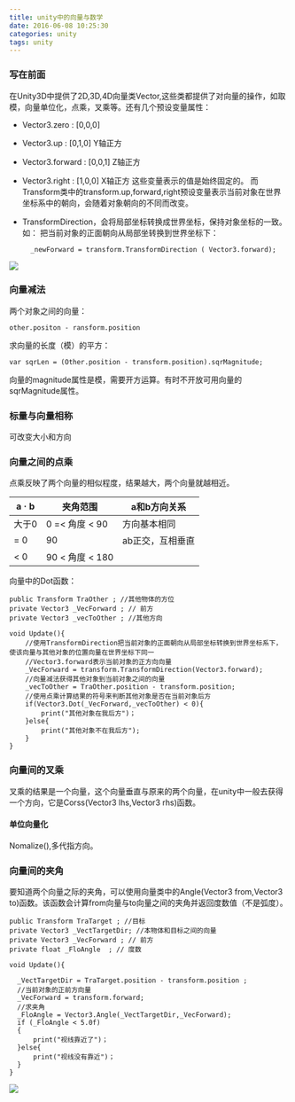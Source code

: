 ```yaml
---
title: unity中的向量与数学
date: 2016-06-08 10:25:30
categories: unity
tags: unity
---
```


### 写在前面
在Unity3D中提供了2D,3D,4D向量类Vector,这些类都提供了对向量的操作，如取模，向量单位化，点乘，叉乘等。还有几个预设变量属性：

* Vector3.zero    : [0,0,0]
* Vector3.up      : [0,1,0]   Y轴正方
* Vector3.forward : [0,0,1]   Z轴正方
* Vector3.right   : [1,0,0]   X轴正方
  这些变量表示的值是始终固定的。
  而Transform类中的transform.up,forward,right预设变量表示当前对象在世界坐标系中的朝向，会随着对象朝向的不同而改变。
* TransformDirection，会将局部坐标转换成世界坐标，保持对象坐标的一致。
  如： 把当前对象的正面朝向从局部坐转换到世界坐标下：

        _newForward = transform.TransformDirection ( Vector3.forward);

<!-- more -->

![](http://7xs1eq.com1.z0.glb.clouddn.com/vector3.png)

### 向量减法
两个对象之间的向量：

    other.positon - ransform.position 
求向量的长度（模）的平方：

    var sqrLen = (Other.position - transform.position).sqrMagnitude;
向量的magnitude属性是模，需要开方运算。有时不开放可用向量的sqrMagnitude属性。

### 标量与向量相称
可改变大小和方向

### 向量之间的点乘
点乘反映了两个向量的相似程度，结果越大，两个向量就越相近。

| a · b | 夹角范围          | a和b方向关系   |
| ----- | ------------- | --------- |
| 大于0   | 0 =< 角度 < 90  | 方向基本相同    |
| = 0   | 90            | ab正交，互相垂直 |
| < 0   | 90 < 角度 < 180 |           |

向量中的Dot函数：

    public Transform TraOther ; //其他物体的方位
    private Vector3 _VecForward ; // 前方
    private Vector3 _vecToOther ; //其他方向
    
    void Update(){
        //使用TransformDirection把当前对象的正面朝向从局部坐标转换到世界坐标系下，使该向量与其他对象的位置向量在世界坐标下同一
        //Vector3.forward表示当前对象的正方向向量
        _VecForward = transform.TransformDirection(Vector3.forward);
        //向量减法获得其他对象到当前对象之间的向量
        _vecToOther = TraOther.position - transform.position;
        //使用点乘计算结果的符号来判断其他对象是否在当前对象后方
        if(Vector3.Dot(_VecForward,_vecToOther) < 0){
            print("其他对象在我后方")；
        }else{
            print("其他对象不在我后方");
        }
    }

### 向量间的叉乘
叉乘的结果是一个向量，这个向量垂直与原来的两个向量，在unity中一般去获得一个方向，它是Corss(Vector3 lhs,Vector3 rhs)函数。
#### 单位向量化
Nomalize(),多代指方向。

### 向量间的夹角
要知道两个向量之际的夹角，可以使用向量类中的Angle(Vector3 from,Vector3 to)函数。该函数会计算from向量与to向量之间的夹角并返回度数值（不是弧度）。

    public Transform TraTarget ; //目标
    private Vector3 _VectTargetDir; //本物体和目标之间的向量
    private Vector3 _VecForward ; // 前方
    private float _FloAngle  ; // 度数
    
    void Update(){
      
      _VectTargetDir = TraTarget.position - transform.position ;
      //当前对象的正前方向量
      _VecForward = transform.forward;
      //求夹角
      _FloAngle = Vector3.Angle(_VectTargetDir,_VecForward);
      if (_FloAngle < 5.0f)
      {
          print("视线靠近了")；
      }else{
          print("视线没有靠近")；
      }
    }

![](http://7xs1eq.com1.z0.glb.clouddn.com/angle.png)